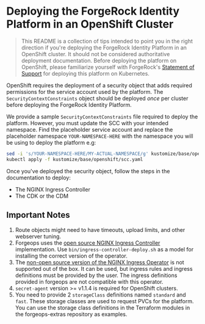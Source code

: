 # Deploying the ForgeRock Identity Platform in an OpenShift Cluster

> This README is a collection of tips intended to point you in the right direction if you're deploying the ForgeRock Identity Platform in an OpenShift cluster.
It should not be considered authoritative deployment documentation. 
Before deploying the platform on OpenShift, please familiarize yourself with ForgeRock's [Statement of Support] for deploying this platform on Kubernetes.

OpenShift requires the deployment of a security object that adds required permissions for the service account used by the platform. The `SecurityContextConstraints` object should be deployed _once_ per cluster before deploying the ForgeRock Identity Platform.

We provide a sample `SecurityContextConstraints` file required to deploy the platform. However, you must update the SCC with your intended namespace. Find the placeholder service account and replace the placeholder namespace `YOUR-NAMESPACE-HERE` with the namespace you will be using to deploy the platform e.g:

```sh
sed -i 's/YOUR-NAMESPACE-HERE/MY-ACTUAL-NAMESPACE/g' kustomize/base/openshift/scc.yaml
kubectl apply -f kustomize/base/openshift/scc.yaml
```

Once you've deployed the security object, follow the steps in the documentation to deploy:

* The NGINX Ingress Controller
* The CDK or the CDM 

## Important Notes

1. Route objects might need to have timeouts, upload limits, and other webserver tuning.
1. Forgeops uses the [open source NGINX Ingress Controller](https://kubernetes.github.io/ingress-nginx/deploy/) implementation.
Use `bin/ingress-controller-deploy.sh` as a model for installing the correct version of the operator.
1. The [non-open source version of the NGINX Ingress Operator](https://docs.nginx.com/nginx-ingress-controller/intro/overview/) is not supported out of the box. It can be used, but
ingress rules and ingress definitions must be provided by the user. The ingress definitions
provided in forgeops are not compatible with this operator.
1. `secret-agent` version >= v1.1.4  is required for OpenShift clusters.
1. You need to provide 2 `storageClass` definitions named `standard` and `fast`.
These storage classes are used to request PVCs for the platform. You can use the storage class
definitions in the Terraform modules in the forgeops-extras repository as examples. 

[About the forgeops repository]:https://ea.forgerock.com/docs/forgeops/forgeops.html
[Authentication rate]:https://ea.forgerock.com/docs/forgeops/how-to/benchmark/authrate.html
[CDK documentation]:https://ea.forgerock.com/docs/forgeops/cdk/overview.html
[CDK Shutdown and Removal]:https://ea.forgerock.com/docs/forgeops/cdk/shutdown.html
[ForgeOps Release Notes]:https://ea.forgerock.com/docs/forgeops/rn/rn.html
[latest release branch]:https://github.com/ForgeRock/forgeops/tree/release/7.3-20230404
[latest release documentation]:https://backstage.forgerock.com/docs/forgeops/7.3/index.html
[Statement of support]:https://backstage.forgerock.com/docs/forgeops/7.3/start/support.html#kubernetes-services
[Troubleshooting]:https://ea.forgerock.com/docs/forgeops/troubleshooting/overview.html
[UI and API access]:https://ea.forgerock.com/docs/forgeops/cdk/access.html
